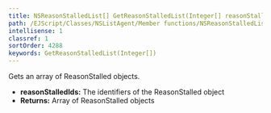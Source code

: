 ```yaml
---
title: NSReasonStalledList[] GetReasonStalledList(Integer[] reasonStalledIds)
path: /EJScript/Classes/NSListAgent/Member functions/NSReasonStalledList[] GetReasonStalledList(Integer[] p_0)
intellisense: 1
classref: 1
sortOrder: 4288
keywords: GetReasonStalledList(Integer[])
---
```



Gets an array of ReasonStalled objects.



* **reasonStalledIds:** The identifiers of the ReasonStalled object
* **Returns:** Array of ReasonStalled objects


